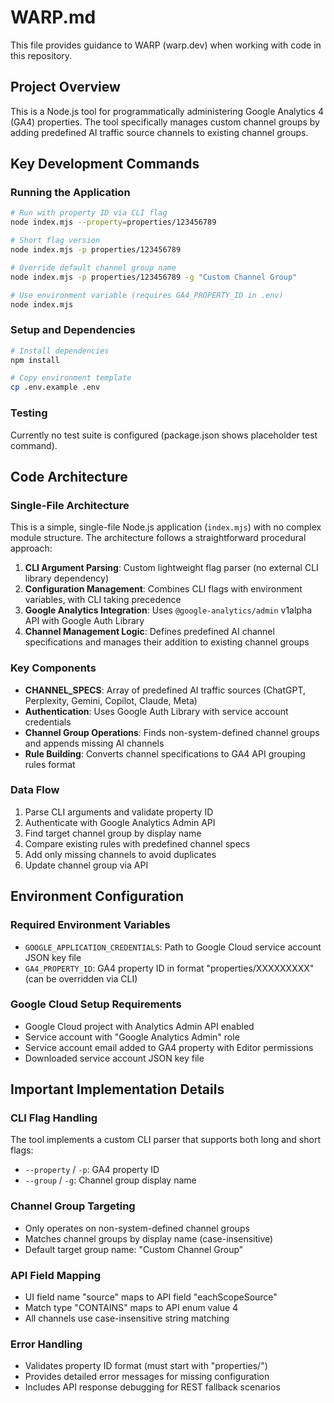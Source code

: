 # WARP.md

This file provides guidance to WARP (warp.dev) when working with code in this repository.

## Project Overview

This is a Node.js tool for programmatically administering Google Analytics 4 (GA4) properties. The tool specifically manages custom channel groups by adding predefined AI traffic source channels to existing channel groups.

## Key Development Commands

### Running the Application
```bash
# Run with property ID via CLI flag
node index.mjs --property=properties/123456789

# Short flag version
node index.mjs -p properties/123456789

# Override default channel group name
node index.mjs -p properties/123456789 -g "Custom Channel Group"

# Use environment variable (requires GA4_PROPERTY_ID in .env)
node index.mjs
```

### Setup and Dependencies
```bash
# Install dependencies
npm install

# Copy environment template
cp .env.example .env
```

### Testing
Currently no test suite is configured (package.json shows placeholder test command).

## Code Architecture

### Single-File Architecture
This is a simple, single-file Node.js application (`index.mjs`) with no complex module structure. The architecture follows a straightforward procedural approach:

1. **CLI Argument Parsing**: Custom lightweight flag parser (no external CLI library dependency)
2. **Configuration Management**: Combines CLI flags with environment variables, with CLI taking precedence
3. **Google Analytics Integration**: Uses `@google-analytics/admin` v1alpha API with Google Auth Library
4. **Channel Management Logic**: Defines predefined AI channel specifications and manages their addition to existing channel groups

### Key Components

- **CHANNEL_SPECS**: Array of predefined AI traffic sources (ChatGPT, Perplexity, Gemini, Copilot, Claude, Meta)
- **Authentication**: Uses Google Auth Library with service account credentials
- **Channel Group Operations**: Finds non-system-defined channel groups and appends missing AI channels
- **Rule Building**: Converts channel specifications to GA4 API grouping rules format

### Data Flow
1. Parse CLI arguments and validate property ID
2. Authenticate with Google Analytics Admin API
3. Find target channel group by display name
4. Compare existing rules with predefined channel specs
5. Add only missing channels to avoid duplicates
6. Update channel group via API

## Environment Configuration

### Required Environment Variables
- `GOOGLE_APPLICATION_CREDENTIALS`: Path to Google Cloud service account JSON key file
- `GA4_PROPERTY_ID`: GA4 property ID in format "properties/XXXXXXXXX" (can be overridden via CLI)

### Google Cloud Setup Requirements
- Google Cloud project with Analytics Admin API enabled
- Service account with "Google Analytics Admin" role
- Service account email added to GA4 property with Editor permissions
- Downloaded service account JSON key file

## Important Implementation Details

### CLI Flag Handling
The tool implements a custom CLI parser that supports both long and short flags:
- `--property` / `-p`: GA4 property ID
- `--group` / `-g`: Channel group display name

### Channel Group Targeting
- Only operates on non-system-defined channel groups
- Matches channel groups by display name (case-insensitive)
- Default target group name: "Custom Channel Group"

### API Field Mapping
- UI field name "source" maps to API field "eachScopeSource"
- Match type "CONTAINS" maps to API enum value 4
- All channels use case-insensitive string matching

### Error Handling
- Validates property ID format (must start with "properties/")
- Provides detailed error messages for missing configuration
- Includes API response debugging for REST fallback scenarios
